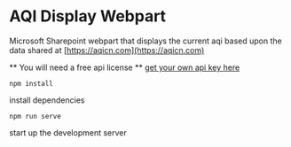 # AQI Display Webpart

Microsoft Sharepoint webpart that displays the current aqi based upon the data shared at [https://aqicn.com](https://aqicn.com)

** You will need a free api license **
[get your own api key here](http://aqicn.org/data-platform/register/)

`npm install`

install dependencies

`npm run serve`

start up the development server
